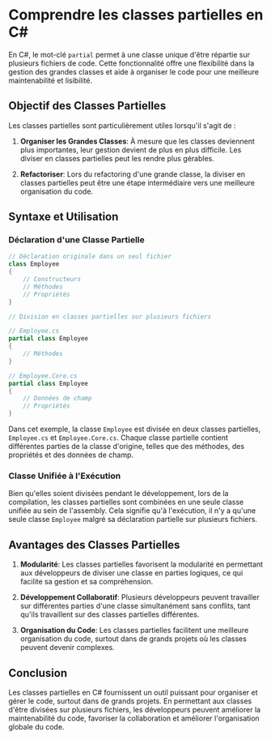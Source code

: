 # Comprendre les classes partielles en C#

En C#, le mot-clé `partial` permet à une classe unique d'être répartie sur plusieurs fichiers de code. Cette fonctionnalité offre une flexibilité dans la gestion des grandes classes et aide à organiser le code pour une meilleure maintenabilité et lisibilité.

## Objectif des Classes Partielles

Les classes partielles sont particulièrement utiles lorsqu'il s'agit de :

1. **Organiser les Grandes Classes**: À mesure que les classes deviennent plus importantes, leur gestion devient de plus en plus difficile. Les diviser en classes partielles peut les rendre plus gérables.

2. **Refactoriser**: Lors du refactoring d'une grande classe, la diviser en classes partielles peut être une étape intermédiaire vers une meilleure organisation du code.

## Syntaxe et Utilisation

### Déclaration d'une Classe Partielle

```csharp
// Déclaration originale dans un seul fichier
class Employee
{
    // Constructeurs
    // Méthodes
    // Propriétés
}

// Division en classes partielles sur plusieurs fichiers

// Employee.cs
partial class Employee
{
    // Méthodes
}

// Employee.Core.cs
partial class Employee
{
    // Données de champ
    // Propriétés
}
```

Dans cet exemple, la classe `Employee` est divisée en deux classes partielles, `Employee.cs` et `Employee.Core.cs`. Chaque classe partielle contient différentes parties de la classe d'origine, telles que des méthodes, des propriétés et des données de champ.

### Classe Unifiée à l'Exécution

Bien qu'elles soient divisées pendant le développement, lors de la compilation, les classes partielles sont combinées en une seule classe unifiée au sein de l'assembly. Cela signifie qu'à l'exécution, il n'y a qu'une seule classe `Employee` malgré sa déclaration partielle sur plusieurs fichiers.

## Avantages des Classes Partielles

1. **Modularité**: Les classes partielles favorisent la modularité en permettant aux développeurs de diviser une classe en parties logiques, ce qui facilite sa gestion et sa compréhension.

2. **Développement Collaboratif**: Plusieurs développeurs peuvent travailler sur différentes parties d'une classe simultanément sans conflits, tant qu'ils travaillent sur des classes partielles différentes.

3. **Organisation du Code**: Les classes partielles facilitent une meilleure organisation du code, surtout dans de grands projets où les classes peuvent devenir complexes.

## Conclusion

Les classes partielles en C# fournissent un outil puissant pour organiser et gérer le code, surtout dans de grands projets. En permettant aux classes d'être divisées sur plusieurs fichiers, les développeurs peuvent améliorer la maintenabilité du code, favoriser la collaboration et améliorer l'organisation globale du code.